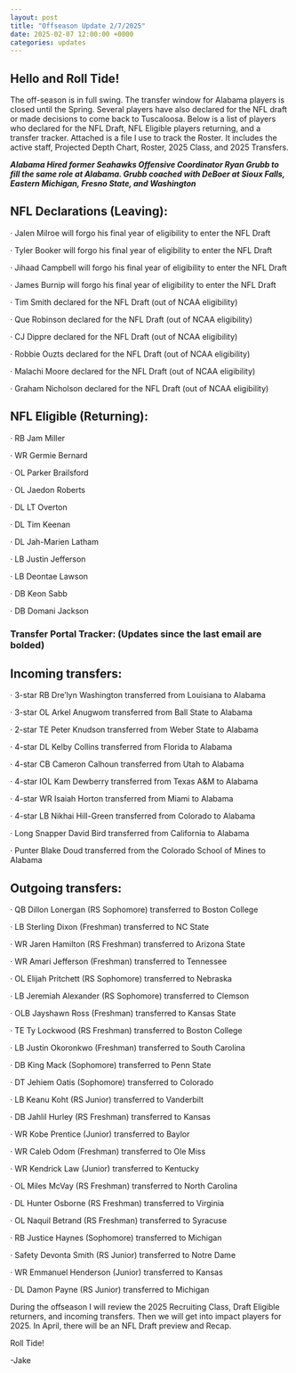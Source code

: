 ```yaml
---
layout: post
title: "Offseason Update 2/7/2025"
date: 2025-02-07 12:00:00 +0000
categories: updates
---
```


## Hello and Roll Tide! 

The off-season is in full swing. The transfer window for Alabama players is closed until the Spring. Several players have also declared for the NFL draft or made decisions to come back to Tuscaloosa. Below is a list of players who declared for the NFL Draft, NFL Eligible players returning, and a transfer tracker. Attached is a file I use to track the Roster. It includes the active staff, Projected Depth Chart, Roster, 2025 Class, and 2025 Transfers.

***Alabama Hired former Seahawks Offensive Coordinator Ryan Grubb to fill the same role at Alabama. Grubb coached with DeBoer at Sioux Falls, Eastern Michigan, Fresno State, and Washington***

## NFL Declarations (Leaving):

·        Jalen Milroe will forgo his final year of eligibility to enter the NFL Draft

·        Tyler Booker will forgo his final year of eligibility to enter the NFL Draft

·        Jihaad Campbell will forgo his final year of eligibility to enter the NFL Draft

·        James Burnip will forgo his final year of eligibility to enter the NFL Draft

·        Tim Smith declared for the NFL Draft (out of NCAA eligibility)

·        Que Robinson declared for the NFL Draft (out of NCAA eligibility)

·        CJ Dippre declared for the NFL Draft (out of NCAA eligibility)

·        Robbie Ouzts declared for the NFL Draft (out of NCAA eligibility)

·        Malachi Moore declared for the NFL Draft (out of NCAA eligibility)

·        Graham Nicholson declared for the NFL Draft (out of NCAA eligibility)


## NFL Eligible (Returning):

·        RB Jam Miller

·        WR Germie Bernard

·        OL Parker Brailsford

·        OL Jaedon Roberts

·        DL LT Overton

·        DL Tim Keenan

·        DL Jah-Marien Latham

·        LB Justin Jefferson

·        LB Deontae Lawson

·        DB Keon Sabb

·        DB Domani Jackson

 
### Transfer Portal Tracker: (Updates since the last email are bolded)

## Incoming transfers:

·        3-star RB Dre’lyn Washington transferred from Louisiana to Alabama

·        3-star OL Arkel Anugwom transferred from Ball State to Alabama

·        2-star TE Peter Knudson transferred from Weber State to Alabama

·        4-star DL Kelby Collins transferred from Florida to Alabama

·        4-star CB Cameron Calhoun transferred from Utah to Alabama

·        4-star IOL Kam Dewberry transferred from Texas A&M to Alabama

·        4-star WR Isaiah Horton transferred from Miami to Alabama

·        4-star LB Nikhai Hill-Green transferred from Colorado to Alabama

·        Long Snapper David Bird transferred from California to Alabama

·        Punter Blake Doud transferred from the Colorado School of Mines to Alabama

 

## Outgoing transfers:

·        QB Dillon Lonergan (RS Sophomore) transferred to Boston College

·        LB Sterling Dixon (Freshman) transferred to NC State

·        WR Jaren Hamilton (RS Freshman) transferred to Arizona State

·        WR Amari Jefferson (Freshman) transferred to Tennessee

·        OL Elijah Pritchett (RS Sophomore) transferred to Nebraska

·        LB Jeremiah Alexander (RS Sophomore) transferred to Clemson

·        OLB Jayshawn Ross (Freshman) transferred to Kansas State

·        TE Ty Lockwood (RS Freshman) transferred to Boston College

·        LB Justin Okoronkwo (Freshman) transferred to South Carolina

·        DB King Mack (Sophomore) transferred to Penn State

·        DT Jehiem Oatis (Sophomore) transferred to Colorado

·        LB Keanu Koht (RS Junior) transferred to Vanderbilt

·        DB Jahlil Hurley (RS Freshman) transferred to Kansas

·        WR Kobe Prentice (Junior) transferred to Baylor

·        WR Caleb Odom (Freshman) transferred to Ole Miss

·        WR Kendrick Law (Junior) transferred to Kentucky

·        OL Miles McVay (RS Freshman) transferred to North Carolina

·        DL Hunter Osborne (RS Freshman) transferred to Virginia

·        OL Naquil Betrand (RS Freshman) transferred to Syracuse

·        RB Justice Haynes (Sophomore) transferred to Michigan

·        Safety Devonta Smith (RS Junior) transferred to Notre Dame

·        WR Emmanuel Henderson (Junior) transferred to Kansas

·        DL Damon Payne (RS Junior) transferred to Michigan

 
During the offseason I will review the 2025 Recruiting Class, Draft Eligible returners, and incoming transfers. Then we will get into impact players for 2025. In April, there will be an NFL Draft preview and Recap.

 
Roll Tide!

-Jake